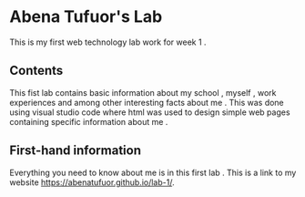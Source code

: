 # Abena Tufuor's Lab

This is my first web technology lab work for week 1 .

## Contents

This fist lab contains basic information about my school , myself , work experiences and among other 
interesting facts about me . This was done using visual studio code where html was used to design 
simple web pages containing specific information about me . 

## First-hand information

Everything you need to know about me is in this first lab . This is a link to my website 
https://abenatufuor.github.io/lab-1/.